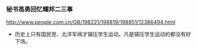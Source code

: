 ### 秘书高勇回忆耀邦二三事
http://www.people.com.cn/GB/198221/198819/198851/12386494.html
- 历史上只有国民党、北洋军阀才镇压学生运动。凡是镇压学生运动的都没有好下场。